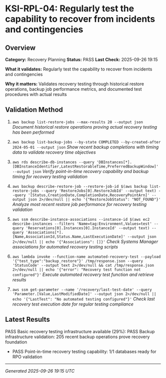 # KSI-RPL-04: Regularly test the capability to recover from incidents and contingencies

## Overview

**Category:** Recovery Planning
**Status:** PASS
**Last Check:** 2025-09-26 19:15

**What it validates:** Regularly test the capability to recover from incidents and contingencies

**Why it matters:** Validates recovery testing through historical restore operations, backup job performance metrics, and documented test procedures with actual results

## Validation Method

1. `aws backup list-restore-jobs --max-results 20 --output json`
   *Document historical restore operations proving actual recovery testing has been performed*

2. `aws backup list-backup-jobs --by-state COMPLETED --by-created-after 2024-05-01 --output json`
   *Show recent backup completions with timing data to validate recovery time objectives*

3. `aws rds describe-db-instances --query 'DBInstances[*].[DBInstanceIdentifier,LatestRestorableTime,PreferredBackupWindow]' --output json`
   *Verify point-in-time recovery capability and backup timing for recovery testing validation*

4. `aws backup describe-restore-job --restore-job-id $(aws backup list-restore-jobs --query 'RestoreJobs[0].RestoreJobId' --output text) --query '[Status,CreationDate,CompletionDate,RecoveryPointArn]' --output json 2>/dev/null || echo '{"RestoreJobStatus": "NOT_FOUND"}'`
   *Analyze most recent restore job performance for recovery testing validation*

5. `aws ssm describe-instance-associations --instance-id $(aws ec2 describe-instances --filters 'Name=tag:Environment,Values=test' --query 'Reservations[0].Instances[0].InstanceId' --output text) --query 'Associations[*].[Name,AssociationId,Status.Name,LastExecutionDate]' --output json 2>/dev/null || echo '{"Associations": []}'`
   *Check Systems Manager associations for automated recovery testing scripts*

6. `aws lambda invoke --function-name automated-recovery-test --payload '{"test_type":"backup_restore"}' /tmp/response.json --query 'StatusCode' --output text 2>/dev/null && cat /tmp/response.json 2>/dev/null || echo '{"error": "Recovery test function not configured"}'`
   *Execute automated recovery test function and retrieve results*

7. `aws ssm get-parameter --name '/recovery/last-test-date' --query 'Parameter.[Value,LastModifiedDate]' --output json 2>/dev/null || echo '{"LastTest": "No automated testing configured"}'`
   *Check last recovery test execution date for regular testing compliance*

## Latest Results

PASS Basic recovery testing infrastructure available (29%): PASS Backup infrastructure validation: 205 recent backup operations prove recovery foundation
- PASS Point-in-time recovery testing capability: 1/1 databases ready for RPO validation

---
*Generated 2025-09-26 19:15 UTC*